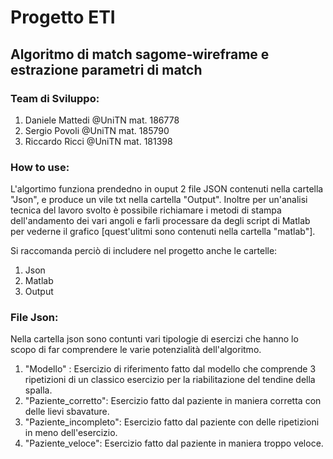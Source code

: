 # Progetto ETI
## Algoritmo di match sagome-wireframe e estrazione parametri di match
### Team di Sviluppo:
1) Daniele Mattedi @UniTN mat. 186778
2) Sergio Povoli @UniTN mat. 185790
3) Riccardo Ricci @UniTN mat. 181398
### How to use:
L'algortimo funziona prendedno in ouput 2 file JSON contenuti nella cartella "Json", e produce un vile txt nella cartella "Output". Inoltre per un'analisi tecnica del lavoro svolto è possibile richiamare i metodi di stampa dell'andamento dei vari angoli e farli processare da degli script di Matlab per vederne il grafico [quest'ulitmi sono contenuti nella cartella "matlab"].

Si raccomanda perciò di includere nel progetto anche le cartelle:
1) Json
2) Matlab
3) Output

### File Json:
Nella cartella json sono contunti vari tipologie di esercizi che hanno lo scopo di far comprendere le varie potenzialità dell'algoritmo.
1) "Modello" : Esercizio di riferimento fatto dal modello che comprende 3 ripetizioni di un classico esercizio per la riabilitazione del tendine della spalla.
2) "Paziente_corretto": Esercizio fatto dal paziente in maniera corretta con delle lievi sbavature.
3) "Paziente_incompleto": Esercizio fatto dal paziente con delle ripetizioni in meno dell'esercizio.
4) "Paziente_veloce": Esercizio fatto dal paziente in maniera troppo veloce.
